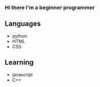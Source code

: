 ### Hi there I'm a beginner programmer

## Languages
- python
- HTML
- CSS
## Learning
- javascript
- C++
